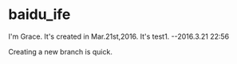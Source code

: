 # baidu_ife
I'm Grace.
It's created in Mar.21st,2016.
It's test1. --2016.3.21 22:56

Creating a new branch is quick.